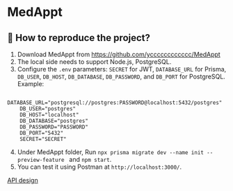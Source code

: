 # MedAppt

## 🚀 How to reproduce the project?
1. Download MedAppt from https://github.com/ycccccccccccc/MedAppt
2. The local side needs to support Node.js, PostgreSQL.
3. Configure the `.env` parameters: `SECRET` for JWT, `DATABASE_URL` for Prisma, `DB_USER`, `DB_HOST`, `DB_DATABASE`, `DB_PASSWORD`, and `DB_PORT` for PostgreSQL.
Example:
```
    DATABASE_URL="postgresql://postgres:PASSWORD@localhost:5432/postgres"
    DB_USER="postgres"
    DB_HOST="localhost"
    DB_DATABASE="postgres"
    DB_PASSWORD="PASSWORD"
    DB_PORT="5432"
    SECRET="SECRET"
```
4. Under MedAppt folder, Run `npx prisma migrate dev --name init --preview-feature ` and `npm start`.
5. You can test it using Postman at `http://localhost:3000/`.

[API design](https://github.com/ycccccccccccc/MedAppt/blob/main/API_Doc.md)